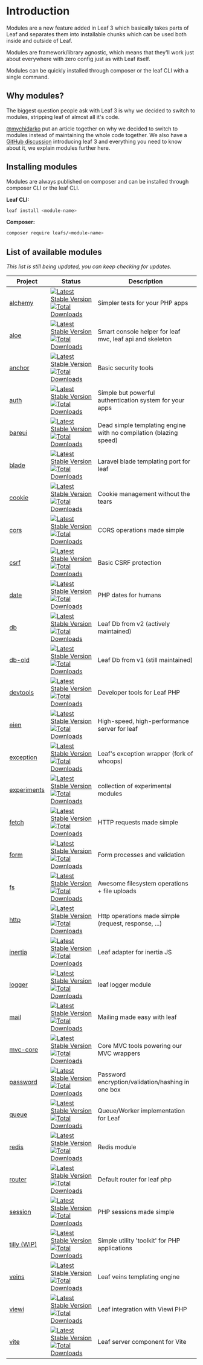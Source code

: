 # Introduction

<!-- markdownlint-disable no-inline-html -->

<script setup>
import VideoDocs from '/@theme/components/VideoDocs.vue'
</script>

Modules are a new feature added in Leaf 3 which basically takes parts of Leaf and separates them into installable chunks which can be used both inside and outside of Leaf.

Modules are framework/library agnostic, which means that they'll work just about everywhere with zero config just as with Leaf itself.

Modules can be quickly installed through composer or the leaf CLI with a single command.

## Why modules?

The biggest question people ask with Leaf 3 is why we decided to switch to modules, stripping leaf of almost all it's code.

[@mychidarko](https://github.com/mychidarko) put an article together on why we decided to switch to modules instead of maintaining the whole code together. We also have a [GitHub discussion](https://github.com/leafsphp/leaf/discussions/70) introducing leaf 3 and everything you need to know about it, we explain modules further here.

## Installing modules

<!-- <VideoDocs
  subject="Working with modules and the leaf cli"
  description="You can take a look at our leaf cli video on youtube."
  link="https://www.youtube.com/embed/BTcUgeOZLyM"
/> -->

Modules are always published on composer and can be installed through composer CLI or the leaf CLI.

**Leaf CLI:**

```bash
leaf install <module-name>
```

**Composer:**

```bash
composer require leafs/<module-name>
```

## List of available modules

*This list is still being updated, you can keep checking for updates.*

| Project                | Status                                                                                                                                                                                                                                                         | Description                                                       |
| ---------------------- | -------------------------------------------------------------------------------------------------------------------------------------------------------------------------------------------------------------------------------------------------------------- | ----------------------------------------------------------------- |
| [alchemy](/docs/tooling/testing)                | [![Latest Stable Version](https://poser.pugx.org/leafs/alchemy/v/stable)](https://packagist.org/packages/leafs/alchemy) [![Total Downloads](https://poser.pugx.org/leafs/alchemy/downloads)](https://packagist.org/packages/leafs/alchemy)                             | Simpler tests for your PHP apps                                                      |
| [aloe](/aloe-cli/)     | [![Latest Stable Version](https://poser.pugx.org/leafs/aloe/v/stable)](https://packagist.org/packages/leafs/aloe) [![Total Downloads](https://poser.pugx.org/leafs/aloe/downloads)](https://packagist.org/packages/leafs/aloe) | Smart console helper for leaf mvc, leaf api and skeleton |
| [anchor](/modules/anchor/)               | [![Latest Stable Version](https://poser.pugx.org/leafs/anchor/v/stable)](https://packagist.org/packages/leafs/anchor) [![Total Downloads](https://poser.pugx.org/leafs/anchor/downloads)](https://packagist.org/packages/leafs/anchor)                         | Basic security tools                                              |
| [auth](/modules/auth/)                 | [![Latest Stable Version](https://poser.pugx.org/leafs/auth/v/stable)](https://packagist.org/packages/leafs/auth) [![Total Downloads](https://poser.pugx.org/leafs/auth/downloads)](https://packagist.org/packages/leafs/auth)                                 | Simple but powerful authentication system for your apps           |
| [bareui](/modules/views/bareui/)               | [![Latest Stable Version](https://poser.pugx.org/leafs/bareui/v/stable)](https://packagist.org/packages/leafs/bareui) [![Total Downloads](https://poser.pugx.org/leafs/bareui/downloads)](https://packagist.org/packages/leafs/bareui)                         | Dead simple templating engine with no compilation (blazing speed) |
| [blade](/modules/views/blade/)                | [![Latest Stable Version](https://poser.pugx.org/leafs/blade/v/stable)](https://packagist.org/packages/leafs/blade) [![Total Downloads](https://poser.pugx.org/leafs/blade/downloads)](https://packagist.org/packages/leafs/blade)                             | Laravel blade templating port for leaf                            |
| [cookie](/modules/cookies/)               | [![Latest Stable Version](https://poser.pugx.org/leafs/cookie/v/stable)](https://packagist.org/packages/leafs/cookie) [![Total Downloads](https://poser.pugx.org/leafs/cookie/downloads)](https://packagist.org/packages/leafs/cookie)                         | Cookie management without the tears                               |
| [cors](/modules/cors/)                 | [![Latest Stable Version](https://poser.pugx.org/leafs/cors/v/stable)](https://packagist.org/packages/leafs/cors) [![Total Downloads](https://poser.pugx.org/leafs/cors/downloads)](https://packagist.org/packages/leafs/cors)                                 | CORS operations made simple          |
| [csrf](/modules/anchor/csrf/)               | [![Latest Stable Version](https://poser.pugx.org/leafs/csrf/v/stable)](https://packagist.org/packages/leafs/csrf) [![Total Downloads](https://poser.pugx.org/leafs/csrf/downloads)](https://packagist.org/packages/leafs/csrf)                         | Basic CSRF protection                                              |
| [date](/modules/date/)                 | [![Latest Stable Version](https://poser.pugx.org/leafs/date/v/stable)](https://packagist.org/packages/leafs/date) [![Total Downloads](https://poser.pugx.org/leafs/date/downloads)](https://packagist.org/packages/leafs/date)                                 | PHP dates for humans                                              |
| [db](/modules/db/)                   | [![Latest Stable Version](https://poser.pugx.org/leafs/db/v/stable)](https://packagist.org/packages/leafs/db) [![Total Downloads](https://poser.pugx.org/leafs/db/downloads)](https://packagist.org/packages/leafs/db)                                         | Leaf Db from v2 (actively maintained)                             |
| [db-old](/modules/db-old/)               | [![Latest Stable Version](https://poser.pugx.org/leafs/db-old/v/stable)](https://packagist.org/packages/leafs/db-old) [![Total Downloads](https://poser.pugx.org/leafs/db-old/downloads)](https://packagist.org/packages/leafs/db-old)                         | Leaf Db from v1 (still maintained)                                |
| [devtools](/modules/devtools/)               | [![Latest Stable Version](https://poser.pugx.org/leafs/devtools/v/stable)](https://packagist.org/packages/leafs/devtools) [![Total Downloads](https://poser.pugx.org/leafs/devtools/downloads)](https://packagist.org/packages/leafs/devtools)                         | Developer tools for Leaf PHP                                |
| [eien](/modules/eien/)                 | [![Latest Stable Version](https://poser.pugx.org/leafs/eien/v/stable)](https://packagist.org/packages/leafs/eien) [![Total Downloads](https://poser.pugx.org/leafs/eien/downloads)](https://packagist.org/packages/leafs/eien)    | High-speed, high-performance server for leaf                           |
| [exception](https://github.com/leafsphp/exceptions)                 | [![Latest Stable Version](https://poser.pugx.org/leafs/exception/v/stable)](https://packagist.org/packages/leafs/exception) [![Total Downloads](https://poser.pugx.org/leafs/exception/downloads)](https://packagist.org/packages/leafs/exception)    | Leaf's exception wrapper (fork of whoops)                           |
| [experiments](/modules/experiments/) | [![Latest Stable Version](https://poser.pugx.org/leafs/experimental/v/stable)](https://packagist.org/packages/leafs/experimental) [![Total Downloads](https://poser.pugx.org/leafs/experimental/downloads)](https://packagist.org/packages/leafs/experimental) | collection of experimental modules                                |
| [fetch](/modules/fetch/)                | [![Latest Stable Version](https://poser.pugx.org/leafs/fetch/v/stable)](https://packagist.org/packages/leafs/fetch) [![Total Downloads](https://poser.pugx.org/leafs/fetch/downloads)](https://packagist.org/packages/leafs/fetch)                             | HTTP requests made simple                                         |
| [form](/modules/forms/)                 | [![Latest Stable Version](https://poser.pugx.org/leafs/form/v/stable)](https://packagist.org/packages/leafs/form) [![Total Downloads](https://poser.pugx.org/leafs/form/downloads)](https://packagist.org/packages/leafs/form)                                 | Form processes and validation                                     |
| [fs](/modules/fs/)                   | [![Latest Stable Version](https://poser.pugx.org/leafs/fs/v/stable)](https://packagist.org/packages/leafs/fs) [![Total Downloads](https://poser.pugx.org/leafs/fs/downloads)](https://packagist.org/packages/leafs/fs)                                         | Awesome filesystem operations + file uploads                      |
| [http](/modules/http/)                 | [![Latest Stable Version](https://poser.pugx.org/leafs/http/v/stable)](https://packagist.org/packages/leafs/http) [![Total Downloads](https://poser.pugx.org/leafs/http/downloads)](https://packagist.org/packages/leafs/http)                                 | Http operations made simple (request, response, ...)              |
| [inertia](/modules/inertia/)                 | [![Latest Stable Version](https://poser.pugx.org/leafs/inertia/v/stable)](https://packagist.org/packages/leafs/inertia) [![Total Downloads](https://poser.pugx.org/leafs/inertia/downloads)](https://packagist.org/packages/leafs/inertia)                                 | Leaf adapter for inertia JS              |
| [logger](/modules/logger/)                   | [![Latest Stable Version](https://poser.pugx.org/leafs/logger/v/stable)](https://packagist.org/packages/leafs/logger) [![Total Downloads](https://poser.pugx.org/leafs/logger/downloads)](https://packagist.org/packages/leafs/logger)                                         | leaf logger module                     |
| [mail](/modules/mail/)                 | [![Latest Stable Version](https://poser.pugx.org/leafs/mail/v/stable)](https://packagist.org/packages/leafs/mail) [![Total Downloads](https://poser.pugx.org/leafs/mail/downloads)](https://packagist.org/packages/leafs/mail)                                 | Mailing made easy with leaf                                       |
| [mvc-core](/modules/mvc-core/)             | [![Latest Stable Version](https://poser.pugx.org/leafs/mvc-core/v/stable)](https://packagist.org/packages/leafs/mvc-core) [![Total Downloads](https://poser.pugx.org/leafs/mvc-core/downloads)](https://packagist.org/packages/leafs/mvc-core)                 | Core MVC tools powering our MVC wrappers                          |
| [password](/modules/password/)             | [![Latest Stable Version](https://poser.pugx.org/leafs/password/v/stable)](https://packagist.org/packages/leafs/password) [![Total Downloads](https://poser.pugx.org/leafs/password/downloads)](https://packagist.org/packages/leafs/password)                 | Password encryption/validation/hashing in one box                 |
| [queue](/modules/queue/)                | [![Latest Stable Version](https://poser.pugx.org/leafs/queue/v/stable)](https://packagist.org/packages/leafs/queue) [![Total Downloads](https://poser.pugx.org/leafs/queue/downloads)](https://packagist.org/packages/leafs/queue)                             | Queue/Worker implementation for Leaf                                       |
| [redis](/modules/redis/)                | [![Latest Stable Version](https://poser.pugx.org/leafs/redis/v/stable)](https://packagist.org/packages/leafs/redis) [![Total Downloads](https://poser.pugx.org/leafs/redis/downloads)](https://packagist.org/packages/leafs/redis)                             | Redis module                                                      |
| [router](/docs/routing/)     | [![Latest Stable Version](https://poser.pugx.org/leafs/router/v/stable)](https://packagist.org/packages/leafs/router) [![Total Downloads](https://poser.pugx.org/leafs/router/downloads)](https://packagist.org/packages/leafs/router) | Default router for leaf php                                |
| [session](/modules/session/)              | [![Latest Stable Version](https://poser.pugx.org/leafs/session/v/stable)](https://packagist.org/packages/leafs/session) [![Total Downloads](https://poser.pugx.org/leafs/session/downloads)](https://packagist.org/packages/leafs/session)                     | PHP sessions made simple                                          |
| [tilly (WIP)](https://archive.leafphp.dev/#/tilly/)              | [![Latest Stable Version](https://poser.pugx.org/leafs/tilly/v/stable)](https://packagist.org/packages/leafs/tilly) [![Total Downloads](https://poser.pugx.org/leafs/tilly/downloads)](https://packagist.org/packages/leafs/tilly)                     | Simple utility 'toolkit' for PHP applications                                          |
| [veins](/modules/views/veins/)                | [![Latest Stable Version](https://poser.pugx.org/leafs/veins/v/stable)](https://packagist.org/packages/leafs/veins) [![Total Downloads](https://poser.pugx.org/leafs/veins/downloads)](https://packagist.org/packages/leafs/veins)                             | Leaf veins templating engine                                      |
| [viewi](/modules/views/viewi/)                | [![Latest Stable Version](https://poser.pugx.org/leafs/viewi/v/stable)](https://packagist.org/packages/leafs/viewi) [![Total Downloads](https://poser.pugx.org/leafs/viewi/downloads)](https://packagist.org/packages/leafs/viewi)                             | Leaf integration with Viewi PHP                                                      |
| [vite](/modules/views/vite/)                | [![Latest Stable Version](https://poser.pugx.org/leafs/vite/v/stable)](https://packagist.org/packages/leafs/vite) [![Total Downloads](https://poser.pugx.org/leafs/vite/downloads)](https://packagist.org/packages/leafs/vite)                             | Leaf server component for Vite                                                      |
